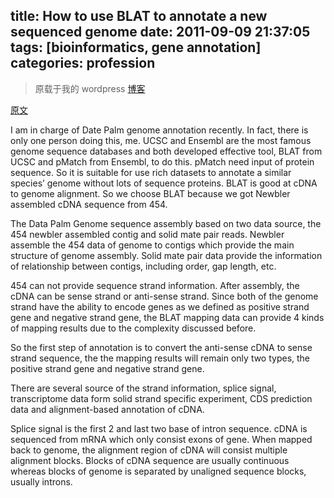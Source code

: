title: How to use BLAT to annotate a new sequenced genome
date: 2011-09-09 21:37:05
tags: [bioinformatics, gene annotation] 
categories: profession
---
> 原载于我的 wordpress [博客](https://daweimhuang.wordpress.com/)

[原文](https://daweimhuang.wordpress.com/2011/09/09/how-to-use-blat-to-annotate-a-new-sequenced-genome/)

I am in charge of Date Palm genome annotation recently. In fact, there is only one person doing this, me.
UCSC and Ensembl are the most famous genome sequence databases and both developed effective tool, BLAT from UCSC and pMatch from Ensembl, to do this.
pMatch need input of protein sequence. So it is suitable for use rich datasets to annotate a similar species’ genome without lots of sequence proteins.
BLAT is good at cDNA to genome alignment. So we choose BLAT because we got Newbler assembled cDNA sequence from 454.

The Data Palm Genome sequence assembly based on two data source, the 454 newbler assembled contig and solid mate pair reads.
Newbler assemble the 454 data of genome to contigs which provide the main structure of genome assembly.
Solid mate pair data provide the information of relationship between contigs, including order, gap length, etc.

454 can not provide sequence strand information. After assembly, the cDNA can be sense strand or anti-sense strand. Since both of the genome strand have the ability to encode genes as we defined as positive strand gene and negative strand gene, the BLAT mapping data can provide 4 kinds of mapping results due to the complexity discussed before.

So the first step of annotation is to convert the anti-sense cDNA to sense strand sequence, the the mapping results will remain only two types, the positive strand gene and negative strand gene.

There are several source of the strand information, splice signal, transcriptome data form solid strand specific experiment, CDS prediction data and alignment-based annotation of cDNA.

Splice signal is the first 2 and last two base of intron sequence. cDNA is sequenced from mRNA which only consist exons of gene. When mapped back to genome, the alignment region of cDNA will consist multiple alignment blocks. Blocks of cDNA sequence are usually continuous whereas blocks of genome is separated by unaligned sequence blocks, usually introns.

